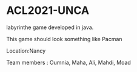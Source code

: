 # ACL2021-UNCA
labyrinthe game developed in java.

This game should look something like Pacman

Location:Nancy

Team members : Oumnia, Maha, Ali, Mahdi, Moad

